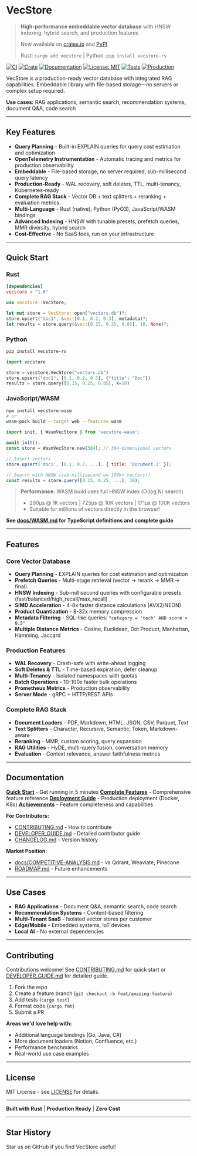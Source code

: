 # VecStore

> **High-performance embeddable vector database** with HNSW indexing, hybrid search, and production features
>
> Now available on [crates.io](https://crates.io/crates/vecstore) and [PyPI](https://pypi.org/project/vecstore-rs/)
>
> Rust: `cargo add vecstore` | Python: `pip install vecstore-rs`

[![CI](https://github.com/PhilipJohnBasile/vecstore/workflows/CI/badge.svg)](https://github.com/PhilipJohnBasile/vecstore/actions)
[![Crate](https://img.shields.io/crates/v/vecstore.svg)](https://crates.io/crates/vecstore)
[![Documentation](https://docs.rs/vecstore/badge.svg)](https://docs.rs/vecstore)
[![License: MIT](https://img.shields.io/badge/License-MIT-yellow.svg)](https://opensource.org/licenses/MIT)
[![Tests](https://img.shields.io/badge/tests-670%20passing-brightgreen)](https://github.com/PhilipJohnBasile/vecstore/actions)
[![Production](https://img.shields.io/badge/production-ready-blue)]()

VecStore is a production-ready vector database with integrated RAG capabilities. Embeddable library with file-based storage—no servers or complex setup required.

**Use cases:** RAG applications, semantic search, recommendation systems, document Q&A, code search

---

## Key Features

- **Query Planning** - Built-in EXPLAIN queries for query cost estimation and optimization
- **OpenTelemetry Instrumentation** - Automatic tracing and metrics for production observability
- **Embeddable** - File-based storage, no server required, sub-millisecond query latency
- **Production-Ready** - WAL recovery, soft deletes, TTL, multi-tenancy, Kubernetes-ready
- **Complete RAG Stack** - Vector DB + text splitters + reranking + evaluation metrics
- **Multi-Language** - Rust (native), Python (PyO3), JavaScript/WASM bindings
- **Advanced Indexing** - HNSW with tunable presets, prefetch queries, MMR diversity, hybrid search
- **Cost-Effective** - No SaaS fees, run on your infrastructure

---

## Quick Start

### Rust

```toml
[dependencies]
vecstore = "1.0"
```

```rust
use vecstore::VecStore;

let mut store = VecStore::open("vectors.db")?;
store.upsert("doc1", &vec![0.1, 0.2, 0.3], metadata)?;
let results = store.query(&vec![0.15, 0.25, 0.85], 10, None)?;
```

### Python

```bash
pip install vecstore-rs
```

```python
import vecstore

store = vecstore.VecStore("vectors.db")
store.upsert("doc1", [0.1, 0.2, 0.3], {"title": "Doc"})
results = store.query([0.15, 0.25, 0.85], k=10)
```

### JavaScript/WASM

```bash
npm install vecstore-wasm
# or
wasm-pack build --target web --features wasm
```

```javascript
import init, { WasmVecStore } from 'vecstore-wasm';

await init();
const store = WasmVecStore.new(384); // 384-dimensional vectors

// Insert vectors
store.upsert('doc1', [0.1, 0.2, ...], { title: 'Document 1' });

// Search with HNSW (sub-millisecond on 100k+ vectors!)
const results = store.query([0.15, 0.25, ...], 10);
```

> **Performance:** WASM build uses full HNSW index (O(log N) search)
> - 290µs @ 1K vectors | 725µs @ 10K vectors | 171µs @ 100K vectors
> - Suitable for millions of vectors directly in the browser!

**See [docs/WASM.md](docs/WASM.md) for TypeScript definitions and complete guide**

---

## Features

### Core Vector Database
- **Query Planning** - EXPLAIN queries for cost estimation and optimization
- **Prefetch Queries** - Multi-stage retrieval (vector → rerank → MMR → final)
- **HNSW Indexing** - Sub-millisecond queries with configurable presets (fast/balanced/high_recall/max_recall)
- **SIMD Acceleration** - 4-8x faster distance calculations (AVX2/NEON)
- **Product Quantization** - 8-32x memory compression
- **Metadata Filtering** - SQL-like queries: `"category = 'tech' AND score > 0.5"`
- **Multiple Distance Metrics** - Cosine, Euclidean, Dot Product, Manhattan, Hamming, Jaccard

### Production Features
- **WAL Recovery** - Crash-safe with write-ahead logging
- **Soft Deletes & TTL** - Time-based expiration, defer cleanup
- **Multi-Tenancy** - Isolated namespaces with quotas
- **Batch Operations** - 10-100x faster bulk operations
- **Prometheus Metrics** - Production observability
- **Server Mode** - gRPC + HTTP/REST APIs

### Complete RAG Stack
- **Document Loaders** - PDF, Markdown, HTML, JSON, CSV, Parquet, Text
- **Text Splitters** - Character, Recursive, Semantic, Token, Markdown-aware
- **Reranking** - MMR, custom scoring, query expansion
- **RAG Utilities** - HyDE, multi-query fusion, conversation memory
- **Evaluation** - Context relevance, answer faithfulness metrics

---

## Documentation

**[Quick Start](QUICKSTART.md)** - Get running in 5 minutes
**[Complete Features](docs/FEATURES.md)** - Comprehensive feature reference
**[Deployment Guide](DEPLOYMENT.md)** - Production deployment (Docker, K8s)
**[Achievements](ACHIEVEMENTS.md)** - Feature completeness and capabilities

**For Contributors:**
- [CONTRIBUTING.md](CONTRIBUTING.md) - How to contribute
- [DEVELOPER_GUIDE.md](DEVELOPER_GUIDE.md) - Detailed contributor guide
- [CHANGELOG.md](CHANGELOG.md) - Version history

**Market Position:**
- [docs/COMPETITIVE-ANALYSIS.md](docs/COMPETITIVE-ANALYSIS.md) - vs Qdrant, Weaviate, Pinecone
- [ROADMAP.md](ROADMAP.md) - Future enhancements

---

## Use Cases

- **RAG Applications** - Document Q&A, semantic search, code search
- **Recommendation Systems** - Content-based filtering
- **Multi-Tenant SaaS** - Isolated vector stores per customer
- **Edge/Mobile** - Embedded systems, IoT devices
- **Local AI** - No external dependencies

---

## Contributing

Contributions welcome! See [CONTRIBUTING.md](CONTRIBUTING.md) for quick start or [DEVELOPER_GUIDE.md](DEVELOPER_GUIDE.md) for detailed guide.

1. Fork the repo
2. Create a feature branch (`git checkout -b feat/amazing-feature`)
3. Add tests (`cargo test`)
4. Format code (`cargo fmt`)
5. Submit a PR

**Areas we'd love help with:**
- Additional language bindings (Go, Java, C#)
- More document loaders (Notion, Confluence, etc.)
- Performance benchmarks
- Real-world use case examples

---

## License

MIT License - see [LICENSE](LICENSE) for details.

---

**Built with Rust** | **Production Ready** | **Zero Cost**

---

## Star History

Star us on GitHub if you find VecStore useful!
